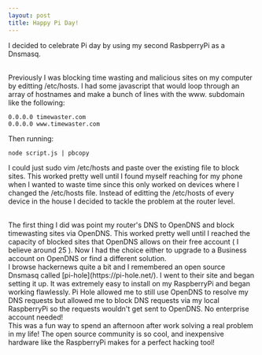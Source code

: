 ```yaml
---
layout: post
title: Happy Pi Day!
---
```


I decided to celebrate Pi day by using my second RasbperryPi as a Dnsmasq.

<br>
Previously I was blocking time wasting and malicious sites on my computer by editting /etc/hosts. I had some javascript that would loop through an array of hostnames and make a bunch of lines with the www. subdomain like the following:

```
0.0.0.0 timewaster.com
0.0.0.0 www.timewaster.com
```

Then running:
```
node script.js | pbcopy
```

I could just sudo vim /etc/hosts and paste over the existing file to block sites. This worked pretty well until I found myself reaching for my phone when I wanted to waste time since this only worked on devices where I changed the /etc/hosts file. Instead of editting the /etc/hosts of every device in the house I decided to tackle the problem at the router level.

<br>
The first thing I did was point my router's DNS to OpenDNS and block timewasting sites via OpenDNS. This worked pretty well until I reached the capacity of blocked sites that OpenDNS allows on their free account ( I believe around 25 ). Now I had the choice either to upgrade to a Business account on OpenDNS or find a different solution.

<br>
I browse hackernews quite a bit and I remembered an open source Dnsmasq called [pi-hole](https://pi-hole.net/). I went to their site and began setting it up. It was extremely easy to install on my RaspberryPi and began working flawlessly. Pi Hole allowed me to still use OpenDNS to resolve my DNS requests but allowed me to block DNS requests via my local RaspberryPi so the requests wouldn't get sent to OpenDNS. No enterprise account needed!

<br>
This was a fun way to spend an afternoon after work solving a real problem in my life! The open source community is so cool, and inexpensive hardware like the RaspberryPi makes for a perfect hacking tool!
